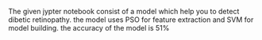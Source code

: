 The given jypter notebook consist of a model which help you to detect dibetic retinopathy. 
the model uses PSO for feature extraction and SVM for model building. 
the accuracy of the model is 51%
